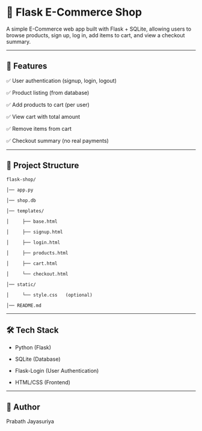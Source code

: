 # 🛒 Flask E-Commerce Shop



A simple E-Commerce web app built with Flask + SQLite, allowing users to browse products, sign up, log in, add items to cart, and view a checkout summary.



---



## 🚀 Features



✅ User authentication (signup, login, logout)



✅ Product listing (from database)



✅ Add products to cart (per user)



✅ View cart with total amount



✅ Remove items from cart



✅ Checkout summary (no real payments)



---



## 📂 Project Structure



```
flask-shop/

│── app.py

│── shop.db

│── templates/

│     ├── base.html

│     ├── signup.html

│     ├── login.html

│     ├── products.html

│     ├── cart.html

│     └── checkout.html

│── static/

│     └── style.css   (optional)

│── README.md

```


---



## 🛠️ Tech Stack



* Python (Flask)



* SQLite (Database)



* Flask-Login (User Authentication)



* HTML/CSS (Frontend)



---



## 👤 Author



Prabath Jayasuriya


